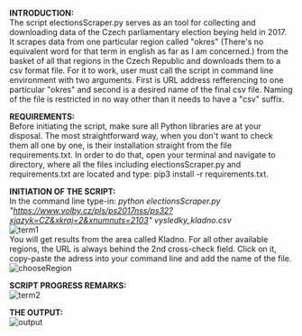 **INTRODUCTION:**	<br />
The script electionsScraper.py serves as an tool for collecting and downloading data of the Czech parliamentary election beying held in 2017. It scrapes data from one particular region called "okres" (There's no equivalent word for that term in english as far as I am concerned.) from the basket of all that regions in the Czech Republic and downloads them to a csv format file. For it to work, user must call the script in command line environment with two arguments. First is URL address refferencing to one particular "okres" and second is a desired name of the final csv file. Naming of the file is restricted in no way other than it needs to have a "csv" suffix.<br />

**REQUIREMENTS:** <br />
Before initiating the script, make sure all Python libraries are at your disposal. The most straightforward way, when you don't want to check them all one by one, is their installation straight from the file requirements.txt. In order to do that, open your terminal and navigate to directory, where all the files including electionsScraper.py and requirements.txt are located and type: pip3 install -r requirements.txt. <br />

**INITIATION OF THE SCRIPT:**	<br />
In the command line type-in: _python electionsScraper.py "https://www.volby.cz/pls/ps2017nss/ps32?xjazyk=CZ&xkraj=2&xnumnuts=2103" vysledky_kladno.csv_ <br />
![term1](https://github.com/user-attachments/assets/0dc71f93-8137-436a-b3d1-08887d694fb5) <br />
You will get results from the area called Kladno. For all other available regions, the URL is always behind the 2nd cross-check field. Click on it, copy-paste the adress into your command line and add the name of the file. <br />
![chooseRegion](https://github.com/user-attachments/assets/be092d7a-001d-4dd9-b749-3323eac221e5)
 <br />

**SCRIPT PROGRESS REMARKS:**	<br />
![term2](https://github.com/user-attachments/assets/9efd4aff-8c3e-44a0-8a1e-8d89e1594165)

**THE OUTPUT:**	<br />
![output](https://github.com/user-attachments/assets/583860e9-eecd-4304-ae9a-4311c415f4bf)

